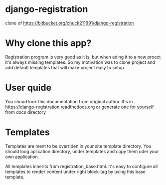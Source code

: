 django-registration
===================
clone of https://bitbucket.org/chuck211991/django-registration

Why clone this app?
===================
Registration program is very good as it is, but when ading it to a new proect it's always missing templates. So my motivation was to clone project and add defautl templates that will make project easy to setup.

User quide
==========
You shoud look this documentation from original author. It's in  https://django-registration.readthedocs.org or generate one for yourself from docs directory

Templates
=========
Templates are ment to be overriden in your site template directory. You should loog aplication directory, under templates and copy them uder your own application.

All templates inherits from registration_base.html. It's easy to configure all templates to render content under right block-tag by using this base template.


